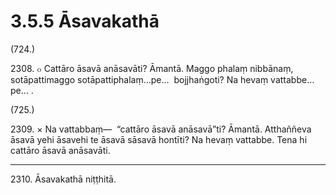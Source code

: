 # 3.5.5 Āsavakathā

(724.)

2308\. ๐ Cattāro āsavā anāsavāti? Āmantā. Maggo phalaṃ nibbānaṃ, sotāpattimaggo sotāpattiphalaṃ…pe…  bojjhaṅgoti? Na hevaṃ vattabbe…pe… .

(725.)

2309\. × Na vattabbaṃ—  “cattāro āsavā anāsavā”ti? Āmantā. Atthaññeva āsavā yehi āsavehi te āsavā sāsavā hontīti? Na hevaṃ vattabbe. Tena hi cattāro āsavā anāsavāti.

---

2310\. Āsavakathā niṭṭhitā.
